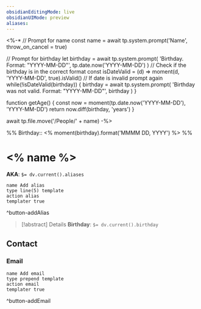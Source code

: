 ```yaml
---
obsidianEditingMode: live
obsidianUIMode: preview
aliases: 
---
```


<%-*
// Prompt for name
const name = await tp.system.prompt('Name', throw_on_cancel = true)

// Prompt for birthday
let birthday = await tp.system.prompt(
	'Birthday. Format: "YYYY-MM-DD"',
	tp.date.now('YYYY-MM-DD')
)
// Check if the birthday is in the correct format
const isDateValid = (d) => moment(d, 'YYYY-MM-DD', true).isValid()
// If date is invalid prompt again
while(!isDateValid(birthday)) {
	birthday = await tp.system.prompt(
		'Birthday was not valid. Format: "YYYY-MM-DD"',
		birthday
	)
}

function getAge() {
	const now = moment(tp.date.now('YYYY-MM-DD'), 'YYYY-MM-DD')
	return now.diff(birthday, 'years')
}

await tp.file.move('/People/' + name)
-%>

%%
Birthday:: <% moment(birthday).format('MMMM DD, YYYY') %>
%%

# <% name %>

**AKA**: `$= dv.current().aliases`
```button
name Add alias
type line(5) template
action alias
templater true
```
^button-addAlias

> [!abstract] Details
> **Birthday**: `$= dv.current().birthday`

## Contact

### Email

```button
name Add email
type prepend template
action email
templater true
```
^button-addEmail